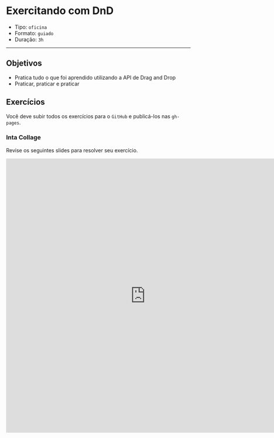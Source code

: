 # Exercitando com DnD

- Tipo: `oficina`
- Formato: `guiado`
- Duração: `3h`

***

## Objetivos

- Pratica tudo o que foi aprendido utilizando a API de Drag and Drop
- Praticar, praticar e praticar

## Exercícios

Você deve subir todos os exercícios para o `GitHub` e publicá-los nas `gh-pages`.

### Inta Collage

Revise os seguintes slides para resolver seu exercício.

<iframe src="https://docs.google.com/presentation/d/e/2PACX-1vR4AWSnJCx4t7sS9bOnyY6JeToc_IE8FVM8MXVu5EN0c5AgJv5Odkwb8sHHkw_hzqtFb8WAyeFtTsZX/embed?start=false&loop=false&delayms=5000" frameborder="0" width="760" height="749" allowfullscreen="true" mozallowfullscreen="true" webkitallowfullscreen="true"></iframe>
